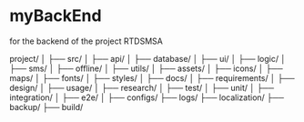 # myBackEnd
for the backend of the project RTDSMSA

project/
│
├── src/
│   ├── api/
│   ├── database/
│   ├── ui/
│   ├── logic/
│   ├── sms/
│   ├── offline/
│   ├── utils/
│
├── assets/
│   ├── icons/
│   ├── maps/
│   ├── fonts/
│   ├── styles/
│
├── docs/
│   ├── requirements/
│   ├── design/
│   ├── usage/
│   ├── research/
│
├── test/
│   ├── unit/
│   ├── integration/
│   ├── e2e/
│
├── configs/
├── logs/
├── localization/
├── backup/
├── build/

